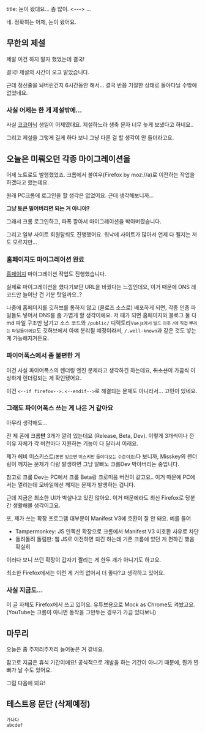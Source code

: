 title: 눈이 왔대요... 좀 많이.
<--->
...

네. 정확히는 어제, 눈이 왔어요.

## 무한의 제설
제발 이건 하지 말자 했었는데 결국!

결국! 제설의 시간이 오고 말았습니다.

근데 정신줄을 놔버린건지 6시간동안 해서...
결국 반쯤 기절한 상태로 돌아다닐 수밖에 없었네요.

### 사실 어제는 한 게 제설밖에...
사실 [코코아](https://hoto.moe/@cocoa "@cocoa@hoto.moe")님 생일이 어제였대요.
제설하느라 생축 문자 너무 늦게 보냈다고 하네요..

그리고 제설을 그렇게 길게 하다 보니 그냥 다른 걸 할 생각이 안 들더라고요.

## 오늘은 미뤄오던 각종 마이그레이션을
어제 노트로도 발행했었죠.
크롬에서 불여우(Firefox by <plain>moz://a</plain>)로 이전하는 작업을 하겠다고 했는데요.

원래 PC크롬에 로그인을 할 생각은 없었어요.
근데 생각해보니까...

**그냥 토큰 밀어버리면 되는 거 아니야?**

그래서 크롬 로그인하고, 파폭 깔아서 마이그레이션을 박아버렸습니다.

그리고 일부 사이트 회원탈퇴도 진행했어요. 워낙에 사이트가 많아서 언제 다 될지는 저도 모르지만...

### 홈페이지도 마이그레이션 완료
[홈페이지](https://www.hotoras.kr "home.hotoras.kr -> @.hotoras.kr") 마이그레이션 작업도 진행했습니다.

실제로 마이그레이션을 했다기보단 URL을 바꿨다는 느낌인데요,
이거 때문에 DNS 레코드만 늘어난 건 기분 탓일까요..?

나중에 홈페이지를 깃허브를 통하지 않고 (클로즈 소스로) 배포하게 되면,
각종 인증 파일들도 넣어서 DNS를 좀 가볍게 할 생각이에요.
저 때가 되면 홈페이지와 블로그 둘 다 md 파일 구조만 남기고 소스 코드와 `/public/` 디렉토리<small>Vue.js에서 빌드 이후 <code>/</code>에 직접 뿌리는 파일들이에요</small>도 깃허브에서 아얘 분리될 예정이라서,
`/.well-known`과 같은 것도 넣는 게 가능해지거든요.

### 파이어폭스에서 좀 불편한 거
이건 사실 파이어폭스의 렌더링 엔진 문제라고 생각하긴 하는데요,
~~취소선~~이 가끔씩 이상하게 렌더링되는 게 확인됐어요.

이건 `<--if firefox-->`..`<--endif-->`로 해결되는 문제도 아니라서... 고민이 있네요.

### 그래도 파이어폭스 쓰는 게 나은 거 같아요
아무리 생각해도...

전 제 폰에 크롬**만** 3개가 깔려 있는데요 (Release, Beta, Dev).
이렇게 3개씩이나 깐 이유 자체가 각 버전마다 지원하는 기능이 다 달라서 이래요.

제가 헤비 미스키스트<small>(폰만 있으면 미스키만 들여다보는 수준이죠)</small>다 보니까,
Misskey의 렌더링이 깨지는 문제가 다량 발생하면 그냥 알빠노 크롬Dev 박아버리는 중입니다.

참고로 크롬 Dev는 PC에서 크롬 Beta랑 크로미움 버전이 같고요.. 이거 때문에 PC에서는 열리는데 모바일에선 깨지는 문제가 발생하는 겁니다.

근데 지금은 최소한 UI가 박살나고 있진 않아요.
이거 때문에라도 최신 Firefox로 당분간 생활해볼 생각이고요.

또, 제가 쓰는 확장 프로그램 대부분이 Manifest V3에 호환이 잘 안 돼요.
예를 들어
- Tampermonkey: JS 인젝션 확장으로 크롬에서 Manifest V3 미호환 사유로 차단
- 돌려돌려 돌림판: 웹 JS로 이전하면 되긴 하는데 기존 크롬에 있던 게 편하긴 했음 확실히

이러다 보니 쓰던 확장이 갑자기 짤리는 게 한두 개가 아니기도 하고요.

최소한 Firefox에서는 이런 게 거의 없어서 더 좋다?고 생각하고 있어요.

### 사실 지금도...
이 글 자체도 Firefox에서 쓰고 있어요. 유튜브용으로 Mock as Chrome도 켜놨고요.
(YouTube는 크롬이 아니면 동작을 그만두는 경우가 가끔 있다보니)

## 마무리
오늘은 좀 주저리주저리 늘어놓은 거 같네요.

참고로 지금은 휴식 기간이에요!
공식적으로 개발을 하는 기간이 아니기 때문에, 뭔가 찐빠가 날 수도 있어요.

그럼 다음에 뵈요!

## 테스트용 문단 (삭제예정)

```
가나다
abcdef
```
